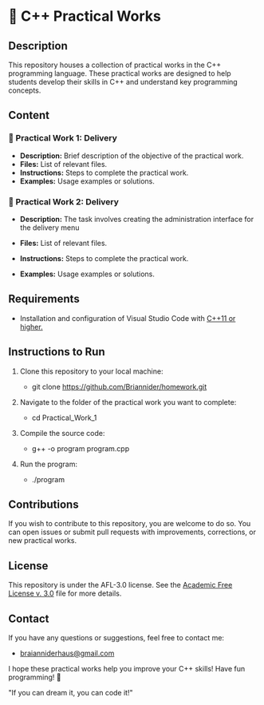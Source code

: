 # 📂 C++ Practical Works

## Description
This repository houses a collection of practical works in the C++ programming language. These practical works are designed to help students develop their skills in C++ and understand key programming concepts.

## Content

### 📝 Practical Work 1: Delivery
- **Description:** Brief description of the objective of the practical work.
- **Files:** List of relevant files.
- **Instructions:** Steps to complete the practical work.
- **Examples:** Usage examples or solutions.

### 📝 Practical Work 2: Delivery
- **Description:** The task involves creating the administration interface for the delivery menu

- **Files:** List of relevant files.
- **Instructions:** Steps to complete the practical work.
- **Examples:** Usage examples or solutions.

## Requirements
- Installation and configuration of Visual Studio Code with [C++11 or higher.](https://code.visualstudio.com/docs/cpp/config-mingw)

## Instructions to Run
1. Clone this repository to your local machine:
    - git clone https://github.com/Briannider/homework.git

2. Navigate to the folder of the practical work you want to complete:
    - cd Practical_Work_1

3. Compile the source code:
    - g++ -o program program.cpp
    
4. Run the program:
    - ./program

## Contributions
If you wish to contribute to this repository, you are welcome to do so. You can open issues or submit pull requests with improvements, corrections, or new practical works.

## License
This repository is under the AFL-3.0 license. See the [Academic Free License v. 3.0](LICENSE.md) file for more details.

## Contact
If you have any questions or suggestions, feel free to contact me:
- braianniderhaus@gmail.com

I hope these practical works help you improve your C++ skills! Have fun programming! 🚀

"If you can dream it, you can code it!"


